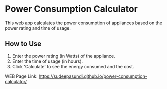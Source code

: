 # Power Consumption Calculator
This web app calculates the power consumption of appliances based on the power rating and time of usage.

## How to Use
1. Enter the power rating (in Watts) of the appliance.
2. Enter the time of usage (in hours).
3. Click 'Calculate' to see the energy consumed and the cost.

WEB Page Link:
https://sudeepasundi.github.io/power-consumption-calculator/




